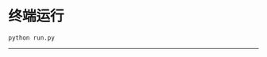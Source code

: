 # 终端运行

```shell
python run.py
```
*****************************************************************************************************************************************************************************************************************************************************************************************************************************************************************************************************************************************************************************************************************************************************************************************************************************************************************************